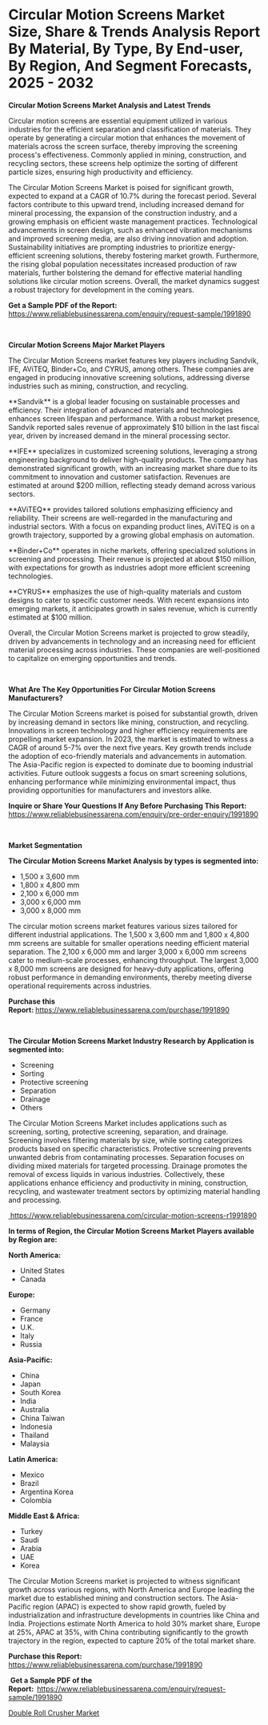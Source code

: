 <p><h1>Circular Motion Screens Market Size, Share & Trends Analysis Report By Material, By Type, By End-user, By Region, And Segment Forecasts, 2025 - 2032</h1></p><p><strong>Circular Motion Screens Market Analysis and Latest Trends</strong></p>
<p><p>Circular motion screens are essential equipment utilized in various industries for the efficient separation and classification of materials. They operate by generating a circular motion that enhances the movement of materials across the screen surface, thereby improving the screening process's effectiveness. Commonly applied in mining, construction, and recycling sectors, these screens help optimize the sorting of different particle sizes, ensuring high productivity and efficiency.</p><p>The Circular Motion Screens Market is poised for significant growth, expected to expand at a CAGR of 10.7% during the forecast period. Several factors contribute to this upward trend, including increased demand for mineral processing, the expansion of the construction industry, and a growing emphasis on efficient waste management practices. Technological advancements in screen design, such as enhanced vibration mechanisms and improved screening media, are also driving innovation and adoption. Sustainability initiatives are prompting industries to prioritize energy-efficient screening solutions, thereby fostering market growth. Furthermore, the rising global population necessitates increased production of raw materials, further bolstering the demand for effective material handling solutions like circular motion screens. Overall, the market dynamics suggest a robust trajectory for development in the coming years.</p></p>
<p><strong>Get a Sample PDF of the Report:&nbsp;</strong> <a href="https://www.reliablebusinessarena.com/enquiry/request-sample/1991890?utm_campaign=1841&utm_medium=2&utm_source=Github&utm_content=ia&utm_term=17022025&utm_id=circular-motion-screens">https://www.reliablebusinessarena.com/enquiry/request-sample/1991890</a></p>
<p>&nbsp;</p>
<p><strong>Circular Motion Screens Major Market Players</strong></p>
<p><p>The Circular Motion Screens market features key players including Sandvik, IFE, AViTEQ, Binder+Co, and CYRUS, among others. These companies are engaged in producing innovative screening solutions, addressing diverse industries such as mining, construction, and recycling.</p><p>**Sandvik** is a global leader focusing on sustainable processes and efficiency. Their integration of advanced materials and technologies enhances screen lifespan and performance. With a robust market presence, Sandvik reported sales revenue of approximately $10 billion in the last fiscal year, driven by increased demand in the mineral processing sector.</p><p>**IFE** specializes in customized screening solutions, leveraging a strong engineering background to deliver high-quality products. The company has demonstrated significant growth, with an increasing market share due to its commitment to innovation and customer satisfaction. Revenues are estimated at around $200 million, reflecting steady demand across various sectors.</p><p>**AViTEQ** provides tailored solutions emphasizing efficiency and reliability. Their screens are well-regarded in the manufacturing and industrial sectors. With a focus on expanding product lines, AViTEQ is on a growth trajectory, supported by a growing global emphasis on automation.</p><p>**Binder+Co** operates in niche markets, offering specialized solutions in screening and processing. Their revenue is projected at about $150 million, with expectations for growth as industries adopt more efficient screening technologies.</p><p>**CYRUS** emphasizes the use of high-quality materials and custom designs to cater to specific customer needs. With recent expansions into emerging markets, it anticipates growth in sales revenue, which is currently estimated at $100 million.</p><p>Overall, the Circular Motion Screens market is projected to grow steadily, driven by advancements in technology and an increasing need for efficient material processing across industries. These companies are well-positioned to capitalize on emerging opportunities and trends.</p></p>
<p>&nbsp;</p>
<p><strong>What Are The Key Opportunities For Circular Motion Screens Manufacturers?</strong></p>
<p><p>The Circular Motion Screens market is poised for substantial growth, driven by increasing demand in sectors like mining, construction, and recycling. Innovations in screen technology and higher efficiency requirements are propelling market expansion. In 2023, the market is estimated to witness a CAGR of around 5-7% over the next five years. Key growth trends include the adoption of eco-friendly materials and advancements in automation. The Asia-Pacific region is expected to dominate due to booming industrial activities. Future outlook suggests a focus on smart screening solutions, enhancing performance while minimizing environmental impact, thus providing opportunities for manufacturers and investors alike.</p></p>
<p><strong>Inquire or Share Your Questions If Any Before Purchasing This Report:</strong> <a href="https://www.reliablebusinessarena.com/enquiry/pre-order-enquiry/1991890?utm_campaign=1841&utm_medium=2&utm_source=Github&utm_content=ia&utm_term=17022025&utm_id=circular-motion-screens">https://www.reliablebusinessarena.com/enquiry/pre-order-enquiry/1991890</a></p>
<p>&nbsp;</p>
<p><strong>Market Segmentation</strong></p>
<p><strong>The Circular Motion Screens Market Analysis by types is segmented into:</strong></p>
<p><ul><li>1,500 x 3,600 mm</li><li>1,800 x 4,800 mm</li><li>2,100 x 6,000 mm</li><li>3,000 x 6,000 mm</li><li>3,000 x 8,000 mm</li></ul></p>
<p><p>The circular motion screens market features various sizes tailored for different industrial applications. The 1,500 x 3,600 mm and 1,800 x 4,800 mm screens are suitable for smaller operations needing efficient material separation. The 2,100 x 6,000 mm and larger 3,000 x 6,000 mm screens cater to medium-scale processes, enhancing throughput. The largest 3,000 x 8,000 mm screens are designed for heavy-duty applications, offering robust performance in demanding environments, thereby meeting diverse operational requirements across industries.</p></p>
<p><strong>Purchase this Report:&nbsp;</strong><a href="https://www.reliablebusinessarena.com/purchase/1991890?utm_campaign=1841&utm_medium=2&utm_source=Github&utm_content=ia&utm_term=17022025&utm_id=circular-motion-screens">https://www.reliablebusinessarena.com/purchase/1991890</a></p>
<p>&nbsp;</p>
<p><strong>The Circular Motion Screens Market Industry Research by Application is segmented into:</strong></p>
<p><ul><li>Screening</li><li>Sorting</li><li>Protective screening</li><li>Separation</li><li>Drainage</li><li>Others</li></ul></p>
<p><p>The Circular Motion Screens Market includes applications such as screening, sorting, protective screening, separation, and drainage. Screening involves filtering materials by size, while sorting categorizes products based on specific characteristics. Protective screening prevents unwanted debris from contaminating processes. Separation focuses on dividing mixed materials for targeted processing. Drainage promotes the removal of excess liquids in various industries. Collectively, these applications enhance efficiency and productivity in mining, construction, recycling, and wastewater treatment sectors by optimizing material handling and processing.</p></p>
<p><a href="https://www.reliablebusinessarena.com/circular-motion-screens-r1991890?utm_campaign=1841&utm_medium=2&utm_source=Github&utm_content=ia&utm_term=17022025&utm_id=circular-motion-screens">&nbsp;https://www.reliablebusinessarena.com/circular-motion-screens-r1991890</a></p>
<p><strong>In terms of Region, the Circular Motion Screens Market Players available by Region are:</strong></p>
<p>
    <p> <strong> North America: </strong>
        <ul>
            <li>United States</li>
            <li>Canada</li>
        </ul>
        </p> 
    <p> <strong> Europe: </strong>
        <ul>
            <li>Germany</li>
            <li>France</li>
            <li>U.K.</li>
            <li>Italy</li>
            <li>Russia</li>
        </ul>
        </p> 
    <p> <strong> Asia-Pacific: </strong>
        <ul>
            <li>China</li>
            <li>Japan</li>
            <li>South Korea</li>
            <li>India</li>
            <li>Australia</li>
            <li>China Taiwan</li>
            <li>Indonesia</li>
            <li>Thailand</li>
            <li>Malaysia</li>
        </ul>
        </p> 
    <p> <strong> Latin America: </strong>
        <ul>
            <li>Mexico</li>
            <li>Brazil</li>
            <li>Argentina Korea</li>
            <li>Colombia</li>
        </ul>
        </p> 
    <p> <strong> Middle East & Africa: </strong>
        <ul>
            <li>Turkey</li>
            <li>Saudi</li>
            <li>Arabia</li>
            <li>UAE</li>
            <li>Korea</li>
        </ul>
    </p>
    </p>
<p><p>The Circular Motion Screens market is projected to witness significant growth across various regions, with North America and Europe leading the market due to established mining and construction sectors. The Asia-Pacific region (APAC) is expected to show rapid growth, fueled by industrialization and infrastructure developments in countries like China and India. Projections estimate North America to hold 30% market share, Europe at 25%, APAC at 35%, with China contributing significantly to the growth trajectory in the region, expected to capture 20% of the total market share.</p></p>
<p><strong>Purchase this Report: </strong><a href="https://www.reliablebusinessarena.com/purchase/1991890?utm_campaign=1841&utm_medium=2&utm_source=Github&utm_content=ia&utm_term=17022025&utm_id=circular-motion-screens">https://www.reliablebusinessarena.com/purchase/1991890</a></p>
<p>&nbsp;<strong>Get a Sample PDF of the Report:&nbsp;&nbsp;</strong><a href="https://www.reliablebusinessarena.com/enquiry/request-sample/1991890?utm_campaign=1841&utm_medium=2&utm_source=Github&utm_content=ia&utm_term=17022025&utm_id=circular-motion-screens">https://www.reliablebusinessarena.com/enquiry/request-sample/1991890</a></p>
<p><strong></strong></p>
<p><p><a href="https://github.com/julyju69/Market-Research-Report-List-6/blob/main/double-roll-crusher-market.md?utm_campaign=1841&utm_medium=2&utm_source=Github&utm_content=ia&utm_term=17022025&utm_id=circular-motion-screens">Double Roll Crusher Market</a></p></p>